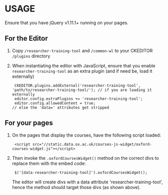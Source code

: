 # USAGE

Ensure that you have jQuery v1.11.1+ running on your pages.

## For the Editor
1. Copy `/researcher-training-tool` and `/common-wl` to your CKEDITOR `/plugins` directory

2. When instantiating the editor with JavaScript, ensure that you enable
   `researcher-training-tool` as an extra plugin (and if need be, load it externally)

        CKEDITOR.plugins.addExternal('researcher-training-tool', 'path/to/researcher-training-tool/'); // if you are loading it externally
        editor.config.extraPlugins += 'researcher-training-tool';
        editor.config.allowedContent = true;                                                           // else the 'data=' attributes get stripped

## For your pages
1. On the pages that display the courses, have the following script loaded:

        <script src="//static.data.ox.ac.uk/courses-js-widget/oxford-courses-widget.js"></script>

2. Then invoke the `.oxfordCoursesWidget()` method on the correct divs to replace them with the embed code:

        $('[data-researcher-training-tool]').oxfordCoursesWidget();

   The editor will create divs with a data attribute 'researcher-training-tool', hence the method should target
   those divs (as shown above).
